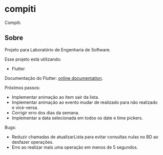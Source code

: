 # compiti

Compiti.

## Sobre

Projeto para Laboratório de Engenharia de Software.

Esse projeto está utilizando:

- Flutter

Documentação do Flutter:
[online documentation](https://flutter.dev/docs).

Próximos passos:

- Implementar animação ao item sair da lista.
- Implementar animação ao evento mudar de realizado para não realizado e vice-versa.
- Corrigir erro dos dias da semana.
- Implementar a data selecionada em todos os date e time pickers.

Bugs:

- Reduzir chamadas de atualizarLista para evitar consultas nulas no BD ao desfazer operações.
- Erro ao realizar mais uma operação em menos de 5 segundos.